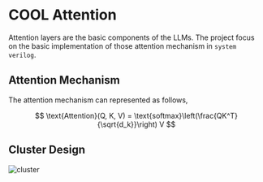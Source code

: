 # COOL Attention

Attention layers are the basic components of the LLMs. The project focus on the basic implementation of those attention mechanism in ```system verilog```. 

## Attention Mechanism

The attention mechanism can represented as follows,

$$
\text{Attention}(Q, K, V) = \text{softmax}\left(\frac{QK^T}{\sqrt{d_k}}\right) V
$$

## Cluster Design
![cluster](docs/cluster.png)
<br>
